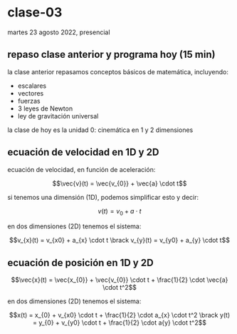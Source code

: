 # clase-03

martes 23 agosto 2022, presencial

## repaso clase anterior y programa hoy (15 min)

la clase anterior repasamos conceptos básicos de matemática, incluyendo:

- escalares
- vectores
- fuerzas
- 3 leyes de Newton
- ley de gravitación universal

la clase de hoy es la unidad 0: cinemática en 1 y 2 dimensiones

## ecuación de velocidad en 1D y 2D

ecuación de velocidad, en función de aceleración:

$$\vec{v}(t) = \vec{v_{0}} + \vec{a} \cdot t$$

si tenemos una dimensión (1D), podemos simplificar esto y decir:

$$v(t) = v_{0} + a \cdot t$$

en dos dimensiones (2D) tenemos el sistema:

$$v_{x}(t) = v_{x0} + a_{x} \cdot t \brack v_{y}(t) = v_{y0} + a_{y} \cdot t$$

## ecuación de posición en 1D y 2D

$$\vec{x}(t) = \vec{x_{0}} + \vec{v_{0}} \cdot t + \frac{1}{2} \cdot \vec{a} \cdot t^2$$

en dos dimensiones (2D) tenemos el sistema:

$$x(t) = x_{0} + v_{x0} \cdot t + \frac{1}{2} \cdot a_{x} \cdot t^2 \brack y(t) = y_{0} + v_{y0} \cdot t + \frac{1}{2} \cdot a{y} \cdot t^2$$
